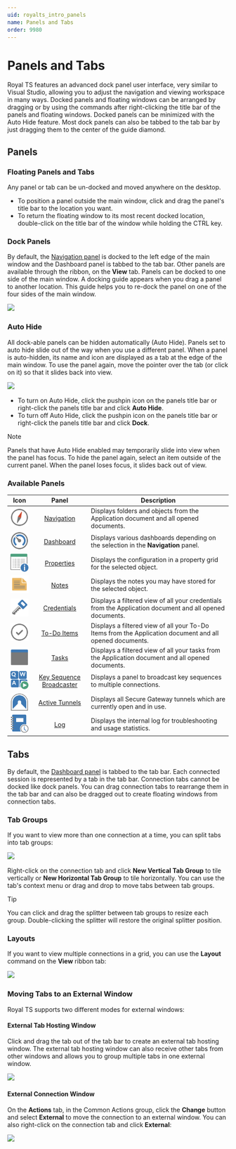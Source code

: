 ```yaml
---
uid: royalts_intro_panels
name: Panels and Tabs
order: 9980
---
```


# Panels and Tabs
Royal TS features an advanced dock panel user interface, very similar to Visual Studio, allowing you to adjust the navigation and viewing workspace in many ways. Docked panels and floating windows can be arranged by dragging or by using the commands after right-clicking the title bar of the panels and floating windows. Docked panels can be minimized with the Auto Hide feature. Most dock panels can also be tabbed to the tab bar by just dragging them to the center of the guide diamond.

## Panels
### Floating Panels and Tabs
Any panel or tab can be un-docked and moved anywhere on the desktop.

* To position a panel outside the main window, click and drag the panel's title bar to the location you want.
* To return the floating window to its most recent docked location, double-click on the title bar of the window while holding the CTRL key.

### Dock Panels
By default, the [Navigation panel](xref:royalts_ui_panels#-navigation) is docked to the left edge of the main window and the Dashboard panel is tabbed to the tab bar. Other panels are available through the ribbon, on the **View** tab. Panels can be docked to one side of the main window. A docking guide appears when you drag a panel to another location. This guide helps you to re-dock the panel on one of the four sides of the main window.

![](~/images/RoyalTS/GettingStarted/PanelsAndTabs_01.png)

### Auto Hide
All dock-able panels can be hidden automatically (Auto Hide). Panels set to auto hide slide out of the way when you use a different panel. When a panel is auto-hidden, its name and icon are displayed as a tab at the edge of the main window. To use the panel again, move the pointer over the tab (or click on it) so that it slides back into view.

![](~/images/RoyalTS/GettingStarted/PanelsAndTabs_02.png)

* To turn on Auto Hide, click the pushpin icon on the panels title bar or right-click the panels title bar and click **Auto Hide**.
* To turn off Auto Hide, click the pushpin icon on the panels title bar or right-click the panels title bar and click **Dock**.
 
> [!Note]
> Panels that have Auto Hide enabled may temporarily slide into view when the panel has focus. To hide the panel again, select an item outside of the current panel. When the panel loses focus, it slides back out of view.

### Available Panels
| Icon | Panel | Description |
| :--: | :---: | ----------- |
| ![](/r2022/images/RoyalTS/Application/SVG_PageNavigation_32.svg#img_table) | [Navigation](xref:royalts_ui_panels#-navigation) | Displays folders and objects from the Application document and all opened documents. |
| ![](/r2022/images/RoyalTS/Application/SVG_PageDashboard_32.svg#img_table) | [Dashboard](xref:royalts_ui_panels#-dashboard) | Displays various dashboards depending on the selection in the **Navigation** panel. |
| ![](/r2022/images/RoyalTS/Application/SVG_ApplicationPanelProperties_32.svg#img_table) | [Properties](xref:royalts_ui_panels#-properties) | Displays the configuration in a property grid for the selected object. |
| ![](/r2022/images/RoyalTS/Application/SVG_PageNotes_32.svg#img_table) | [Notes](xref:royalts_ui_panels#-notes) | Displays the notes you may have stored for the selected object. |
| ![](/r2022/images/RoyalTS/Application/SVG_PageCredential_32.svg#img_table) | [Credentials](xref:royalts_ui_panels#-credentials) | Displays a filtered view of all your credentials from the Application document and all opened documents. |
| ![](/r2022/images/RoyalTS/Application/SVG_Todo_32.svg#img_table) | [To-Do Items](xref:royalts_ui_panels#-to-do-items) | Displays a filtered view of all your To-Do Items from the Application document and all opened documents. |
| ![](/r2022/images/RoyalTS/Application/SVG_PageTasks_32.svg#img_table) | [Tasks](xref:royalts_ui_panels#-tasks) | Displays a filtered view of all your tasks from the Application document and all opened documents. |
| ![](/r2022/images/RoyalTS/Application/SVG_ApplicationPanelKeySequence_32.svg#img_table) | [Key Sequence Broadcaster](xref:royalts_ui_panels#-key-sequence-broadcaster) | Displays a panel to broadcast key sequences to multiple connections. |
| ![](/r2022/images/RoyalTS/Application/SVG_ViewTunnels_32.svg#img_table) | [Active Tunnels](xref:royalts_ui_panels#-active-tunnels) | Displays all Secure Gateway tunnels which are currently open and in use. |
| ![](/r2022/images/RoyalTS/Application/SVG_ApplicationLog_32.svg#img_table) | [Log](xref:royalts_ui_panels#-log) | Displays the internal log for troubleshooting and usage statistics. |

## Tabs
By default, the [Dashboard panel](xref:royalts_ui_panels#-dashboard) is tabbed to the tab bar. Each connected session is represented by a tab in the tab bar. Connection tabs cannot be docked like dock panels. You can drag connection tabs to rearrange them in the tab bar and can also be dragged out to create floating windows from connection tabs.

### Tab Groups
If you want to view more than one connection at a time, you can split tabs into tab groups:

![](~/images/RoyalTS/GettingStarted/PanelsAndTabs_03.png)

Right-click on the connection tab and click **New Vertical Tab Group** to tile vertically or **New Horizontal Tab Group** to tile horizontally. You can use the tab's context menu or drag and drop to move tabs between tab groups.

> [!Tip]
> You can click and drag the splitter between tab groups to resize each group. Double-clicking the splitter will restore the original splitter position.

### Layouts
If you want to view multiple connections in a grid, you can use the **Layout** command on the **View** ribbon tab:

![](~/images/RoyalTS/GettingStarted/PanelsAndTabs_05.png)

### Moving Tabs to an External Window
Royal TS supports two different modes for external windows:

#### External Tab Hosting Window
Click and drag the tab out of the tab bar to create an external tab hosting window. The external tab hosting window can also receive other tabs from other windows and allows you to group multiple tabs in one external window.

![](~/images/RoyalTS/GettingStarted/PanelsAndTabs_04.png)
 

#### External Connection Window
On the **Actions** tab, in the Common Actions group, click the **Change** button and select **External** to move the connection to an external window. You can also right-click on the connection tab and click **External**:

![](~/images/RoyalTS/GettingStarted/PanelsAndTabs_06.png)